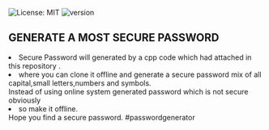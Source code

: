 ![License: MIT](https://img.shields.io/badge/License-MIT-yellow.svg)
![version](https://img.shields.io/badge/version-1.0.0-blue)
## GENERATE A MOST SECURE PASSWORD
<li>
Secure Password will generated by a cpp code which had attached in this repository .
  </li>
  <li>
where you can clone it offline and generate a secure password mix of all capital,small letters,numbers and symbols.
</li>
Instead of using online system generated password which is not secure obviously
<li>
so make it offline.
</li>
Hope you find a secure password.
#passwordgenerator 
